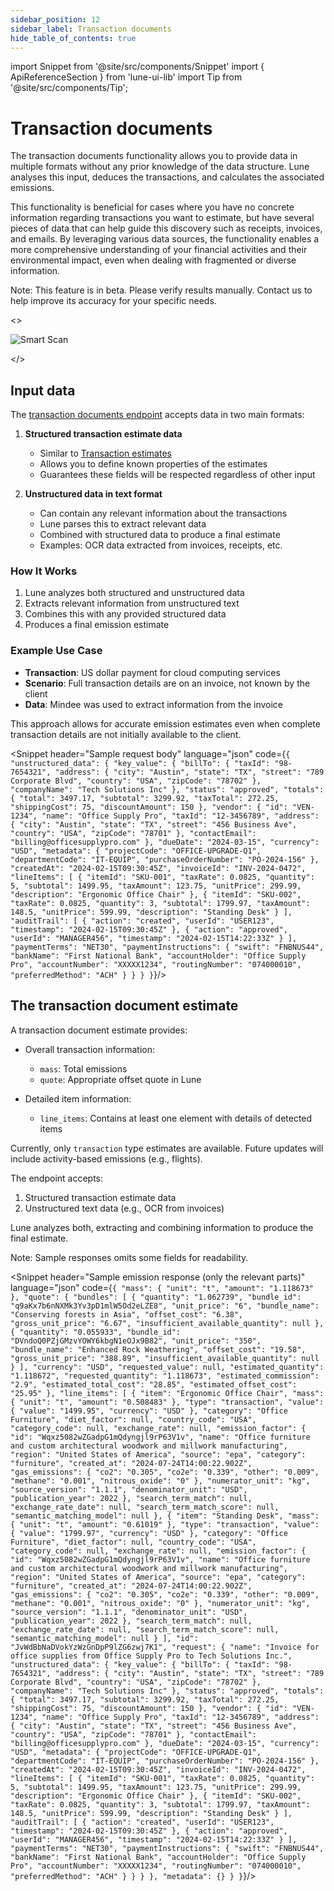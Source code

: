 ```yaml
---
sidebar_position: 12
sidebar_label: Transaction documents
hide_table_of_contents: true
---
```


import Snippet from '@site/src/components/Snippet'
import { ApiReferenceSection } from 'lune-ui-lib'
import Tip from '@site/src/components/Tip';

# Transaction documents

<div className="sections">

<ApiReferenceSection>
<div className="paragraphSections">

<div>

The transaction documents functionality allows you to provide data in multiple formats without any
prior knowledge of the data structure. Lune analyses this input, deduces the transactions, and
calculates the associated emissions.

This functionality is beneficial for cases where you have no concrete information regarding
transactions you want to estimate, but have several pieces of data that can help guide this
discovery such as receipts, invoices, and emails. By leveraging various data sources, the functionality
enables a more comprehensive understanding of your financial activities and their environmental
impact, even when dealing with fragmented or diverse information.

<Tip>

Note: This feature is in beta. Please verify results manually. Contact us to help improve its
accuracy for your specific needs.

</Tip>

</div>
</div>

<>

![Smart Scan](/img/smart-scan.png)

</>

</ApiReferenceSection>

<ApiReferenceSection>
<div className="paragraphSections">

<div>

## Input data

The [transaction documents endpoint](/api-reference/emission-estimates/create-transaction-document-estimate) accepts data in two main formats:

1. **Structured transaction estimate data**

    - Similar to [Transaction estimates](/api-reference/emission-estimates/create-transaction-estimate)
    - Allows you to define known properties of the estimates
    - Guarantees these fields will be respected regardless of other input

2. **Unstructured data in text format**
    - Can contain any relevant information about the transactions
    - Lune parses this to extract relevant data
    - Combined with structured data to produce a final estimate
    - Examples: OCR data extracted from invoices, receipts, etc.

### How It Works

1. Lune analyzes both structured and unstructured data
2. Extracts relevant information from unstructured text
3. Combines this with any provided structured data
4. Produces a final emission estimate

### Example Use Case

-   **Transaction**: US dollar payment for cloud computing services
-   **Scenario**: Full transaction details are on an invoice, not known by the client
-   **Data**: Mindee was used to extract information from the invoice

This approach allows for accurate emission estimates even when complete transaction
details are not initially available to the client.

</div>
</div>

<div className="miniSections">

<Snippet
header="Sample request body"
language="json"
code={`{
  "unstructured_data": {
    "key_value": {
      "billTo": {
        "taxId": "98-7654321",
        "address": {
          "city": "Austin",
          "state": "TX",
          "street": "789 Corporate Blvd",
          "country": "USA",
          "zipCode": "78702"
        },
        "companyName": "Tech Solutions Inc"
      },
      "status": "approved",
      "totals": {
        "total": 3497.17,
        "subtotal": 3299.92,
        "taxTotal": 272.25,
        "shippingCost": 75,
        "discountAmount": 150
      },
      "vendor": {
        "id": "VEN-1234",
        "name": "Office Supply Pro",
        "taxId": "12-3456789",
        "address": {
          "city": "Austin",
          "state": "TX",
          "street": "456 Business Ave",
          "country": "USA",
          "zipCode": "78701"
        },
        "contactEmail": "billing@officesupplypro.com"
      },
      "dueDate": "2024-03-15",
      "currency": "USD",
      "metadata": {
        "projectCode": "OFFICE-UPGRADE-Q1",
        "departmentCode": "IT-EQUIP",
        "purchaseOrderNumber": "PO-2024-156"
      },
      "createdAt": "2024-02-15T09:30:45Z",
      "invoiceId": "INV-2024-0472",
      "lineItems": [
        {
          "itemId": "SKU-001",
          "taxRate": 0.0825,
          "quantity": 5,
          "subtotal": 1499.95,
          "taxAmount": 123.75,
          "unitPrice": 299.99,
          "description": "Ergonomic Office Chair"
        },
        {
          "itemId": "SKU-002",
          "taxRate": 0.0825,
          "quantity": 3,
          "subtotal": 1799.97,
          "taxAmount": 148.5,
          "unitPrice": 599.99,
          "description": "Standing Desk"
        }
      ],
      "auditTrail": [
        {
          "action": "created",
          "userId": "USER123",
          "timestamp": "2024-02-15T09:30:45Z"
        },
        {
          "action": "approved",
          "userId": "MANAGER456",
          "timestamp": "2024-02-15T14:22:33Z"
        }
      ],
      "paymentTerms": "NET30",
      "paymentInstructions": {
        "swift": "FNBNUS44",
        "bankName": "First National Bank",
        "accountHolder": "Office Supply Pro",
        "accountNumber": "XXXXX1234",
        "routingNumber": "074000010",
        "preferredMethod": "ACH"
      }
    }
  }
}`}/>

</div>

</ApiReferenceSection>

<ApiReferenceSection>

<div className="paragraphSections">

<div>

## The transaction document estimate

A transaction document estimate provides:

-   Overall transaction information:

    -   `mass`: Total emissions
    -   `quote`: Appropriate offset quote in Lune

-   Detailed item information:
    -   `line_items`: Contains at least one element with details of detected items

Currently, only `transaction` type estimates are available. Future updates will include
activity-based emissions (e.g., flights).

The endpoint accepts:

1. Structured transaction estimate data
2. Unstructured text data (e.g., OCR from invoices)

Lune analyzes both, extracting and combining information to produce the final estimate.

Note: Sample responses omits some fields for readability.

</div>
</div>

<div className="miniSections">

<Snippet
header="Sample emission response (only the relevant parts)"
language="json"
code={`{
  "mass": {
    "unit": "t",
    "amount": "1.118673"
  },
  "quote": {
    "bundles": [
      {
        "quantity": "1.062739",
        "bundle_id": "q9aKx7b6nNXMk3Yv3pD1mlW5Od2eLZE8",
        "unit_price": "6",
        "bundle_name": "Conserving forests in Asia",
        "offset_cost": "6.38",
        "gross_unit_price": "6.67",
        "insufficient_available_quantity": null
      },
      {
        "quantity": "0.055933",
        "bundle_id": "DVndoQ0PZjGMzvYOWY6kbgN1eOJx9B82",
        "unit_price": "350",
        "bundle_name": "Enhanced Rock Weathering",
        "offset_cost": "19.58",
        "gross_unit_price": "388.89",
        "insufficient_available_quantity": null
      }
    ],
    "currency": "USD",
    "requested_value": null,
    "estimated_quantity": "1.118672",
    "requested_quantity": "1.118673",
    "estimated_commission": "2.9",
    "estimated_total_cost": "28.85",
    "estimated_offset_cost": "25.95"
  },
  "line_items": [
    {
      "item": "Ergonomic Office Chair",
      "mass": {
        "unit": "t",
        "amount": "0.508483"
      },
      "type": "transaction",
      "value": {
        "value": "1499.95",
        "currency": "USD"
      },
      "category": "Office Furniture",
      "diet_factor": null,
      "country_code": "USA",
      "category_code": null,
      "exchange_rate": null,
      "emission_factor": {
        "id": "Wqxz5082wZGadpG1mQdyngjl9rP63V1v",
        "name": "Office furniture and custom architectural woodwork and millwork manufacturing",
        "region": "United States of America",
        "source": "epa",
        "category": "furniture",
        "created_at": "2024-07-24T14:00:22.902Z",
        "gas_emissions": {
          "co2": "0.305",
          "co2e": "0.339",
          "other": "0.009",
          "methane": "0.001",
          "nitrous_oxide": "0"
        },
        "numerator_unit": "kg",
        "source_version": "1.1.1",
        "denominator_unit": "USD",
        "publication_year": 2022
      },
      "search_term_match": null,
      "exchange_rate_date": null,
      "search_term_match_score": null,
      "semantic_matching_model": null
    },
    {
      "item": "Standing Desk",
      "mass": {
        "unit": "t",
        "amount": "0.61019"
      },
      "type": "transaction",
      "value": {
        "value": "1799.97",
        "currency": "USD"
      },
      "category": "Office Furniture",
      "diet_factor": null,
      "country_code": "USA",
      "category_code": null,
      "exchange_rate": null,
      "emission_factor": {
        "id": "Wqxz5082wZGadpG1mQdyngjl9rP63V1v",
        "name": "Office furniture and custom architectural woodwork and millwork manufacturing",
        "region": "United States of America",
        "source": "epa",
        "category": "furniture",
        "created_at": "2024-07-24T14:00:22.902Z",
        "gas_emissions": {
          "co2": "0.305",
          "co2e": "0.339",
          "other": "0.009",
          "methane": "0.001",
          "nitrous_oxide": "0"
        },
        "numerator_unit": "kg",
        "source_version": "1.1.1",
        "denominator_unit": "USD",
        "publication_year": 2022
      },
      "search_term_match": null,
      "exchange_rate_date": null,
      "search_term_match_score": null,
      "semantic_matching_model": null
    }
  ],
  "id": "JvWdBbNaDVokYzWzGnDpP9lZG6zwj7K1",
  "request": {
    "name": "Invoice for office supplies from Office Supply Pro to Tech Solutions Inc.",
    "unstructured_data": {
      "key_value": {
        "billTo": {
          "taxId": "98-7654321",
          "address": {
            "city": "Austin",
            "state": "TX",
            "street": "789 Corporate Blvd",
            "country": "USA",
            "zipCode": "78702"
          },
          "companyName": "Tech Solutions Inc"
        },
        "status": "approved",
        "totals": {
          "total": 3497.17,
          "subtotal": 3299.92,
          "taxTotal": 272.25,
          "shippingCost": 75,
          "discountAmount": 150
        },
        "vendor": {
          "id": "VEN-1234",
          "name": "Office Supply Pro",
          "taxId": "12-3456789",
          "address": {
            "city": "Austin",
            "state": "TX",
            "street": "456 Business Ave",
            "country": "USA",
            "zipCode": "78701"
          },
          "contactEmail": "billing@officesupplypro.com"
        },
        "dueDate": "2024-03-15",
        "currency": "USD",
        "metadata": {
          "projectCode": "OFFICE-UPGRADE-Q1",
          "departmentCode": "IT-EQUIP",
          "purchaseOrderNumber": "PO-2024-156"
        },
        "createdAt": "2024-02-15T09:30:45Z",
        "invoiceId": "INV-2024-0472",
        "lineItems": [
          {
            "itemId": "SKU-001",
            "taxRate": 0.0825,
            "quantity": 5,
            "subtotal": 1499.95,
            "taxAmount": 123.75,
            "unitPrice": 299.99,
            "description": "Ergonomic Office Chair"
          },
          {
            "itemId": "SKU-002",
            "taxRate": 0.0825,
            "quantity": 3,
            "subtotal": 1799.97,
            "taxAmount": 148.5,
            "unitPrice": 599.99,
            "description": "Standing Desk"
          }
        ],
        "auditTrail": [
          {
            "action": "created",
            "userId": "USER123",
            "timestamp": "2024-02-15T09:30:45Z"
          },
          {
            "action": "approved",
            "userId": "MANAGER456",
            "timestamp": "2024-02-15T14:22:33Z"
          }
        ],
        "paymentTerms": "NET30",
        "paymentInstructions": {
          "swift": "FNBNUS44",
          "bankName": "First National Bank",
          "accountHolder": "Office Supply Pro",
          "accountNumber": "XXXXX1234",
          "routingNumber": "074000010",
          "preferredMethod": "ACH"
        }
      }
    }
  },
  "metadata": {}
}
}`}/>

</div>

</ApiReferenceSection>

</div>
